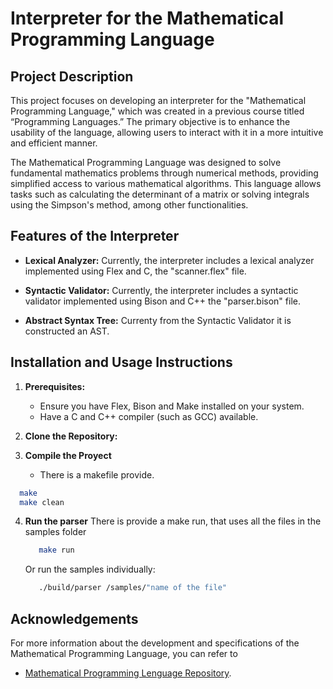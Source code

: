 # Interpreter for the Mathematical Programming Language

## Project Description

This project focuses on developing an interpreter for the "Mathematical Programming Language," which was created in a previous course titled “Programming Languages.” The primary objective is to enhance the usability of the language, allowing users to interact with it in a more intuitive and efficient manner.

The Mathematical Programming Language was designed to solve fundamental mathematics problems through numerical methods, providing simplified access to various mathematical algorithms. This language allows tasks such as calculating the determinant of a matrix or solving integrals using the Simpson's method, among other functionalities.

## Features of the Interpreter

- **Lexical Analyzer:** Currently, the interpreter includes a lexical analyzer implemented using Flex and C, the "scanner.flex" file.

- **Syntactic Validator:** Currently, the interpreter includes a syntactic validator implemented using Bison and C++ the "parser.bison" file.

- **Abstract Syntax Tree:** Currenty from the Syntactic Validator it is constructed an AST.

## Installation and Usage Instructions

1. **Prerequisites:**
   - Ensure you have Flex, Bison and Make installed on your system.
   - Have a C and C++ compiler (such as GCC) available.

2. **Clone the Repository:**

3.  **Compile the Proyect**
    - There is a makefile provide.
   ```bash
     make
     make clean
   ```

4. **Run the parser**
    There is provide a make run, that uses all the files in the samples folder
   ```bash
      make run
   ```
   Or run the samples individually:
   ```bash
      ./build/parser /samples/"name of the file"
   ```


## Acknowledgements
For more information about the development and specifications of the Mathematical Programming Language, you can refer to
- [Mathematical Programming Lenguage Repository](https://github.com/gerardorosetti/programming_languages_project).
